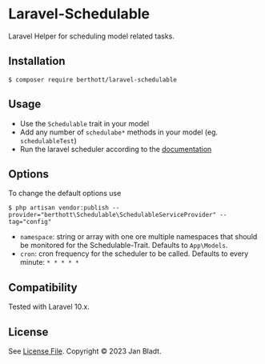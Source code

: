 # Laravel-Schedulable

Laravel Helper for scheduling model related tasks.

## Installation

```
$ composer require berthott/laravel-schedulable
```

## Usage

* Use the `Schedulable` trait in your model
* Add any number of `schedulabe*` methods in your model (eg. `schedulableTest`)
* Run the laravel scheduler according to the [documentation](https://laravel.com/docs/10.x/scheduling#running-the-scheduler)

## Options

To change the default options use
```
$ php artisan vendor:publish --provider="berthott\Schedulable\SchedulableServiceProvider" --tag="config"
```
* `namespace`: string or array with one ore multiple namespaces that should be monitored for the Schedulable-Trait. Defaults to `App\Models`.
* `cron`: cron frequency for the scheduler to be called. Defaults to every minute: `* * * * *`

## Compatibility

Tested with Laravel 10.x.

## License

See [License File](license.md). Copyright © 2023 Jan Bladt.